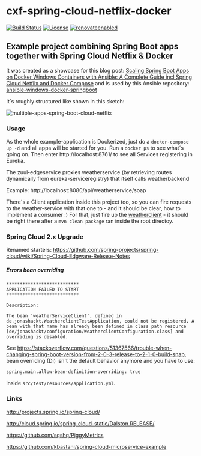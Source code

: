 cxf-spring-cloud-netflix-docker
======================================================================================
[![Build Status](https://github.com/jonashackt/cxf-spring-cloud-netflix-docker/workflows/cxf-spring-cloud-netflix-docker/badge.svg)](https://github.com/jonashackt/cxf-spring-cloud-netflix-docker/actions)
[![License](http://img.shields.io/:license-mit-blue.svg)](https://github.com/jonashackt/spring-boot-buildpack/blob/master/LICENSE)
[![renovateenabled](https://img.shields.io/badge/renovate-enabled-yellow)](https://renovatebot.com)

## Example project combining Spring Boot apps together with Spring Cloud Netflix &amp; Docker

It was created as a showcase for this blog post: [Scaling Spring Boot Apps on Docker Windows Containers with Ansible: A Complete Guide incl Spring Cloud Netflix and Docker Compose](https://blog.codecentric.de/en/2017/05/ansible-docker-windows-containers-scaling-spring-cloud-netflix-docker-compose/) and is used by this Ansible repository: [ansible-windows-docker-springboot](https://github.com/jonashackt/ansible-windows-docker-springboot)

It´s roughly structured like shown in this sketch:

![multiple-apps-spring-boot-cloud-netflix](https://blog.codecentric.de/files/2017/05/multiple-apps-spring-boot-cloud-netflix-768x543.png)

### Usage

As the whole example-application is Dockerized, just do a `docker-compose up -d` and all apps will be started for you. Run a `docker ps` to see what´s going on. Then enter http://localhost:8761/ to see all Services registering in Eureka.

The zuul-edgeservice proxies weatherservice (by retrieving routes dynamically from eureka-serviceregistry) that itself calls weatherbackend

Example: http://localhost:8080/api/weatherservice/soap

There´s a Client application inside this project too, so you can fire requests to the weather-service with that one to - and it should be clear, how to implement a consumer :) For that, just fire up the [weatherclient](https://github.com/jonashackt/cxf-spring-cloud-netflix-docker/tree/master/weatherclient) - it should be right there after a `mvn clean package` ran inside the root directoy.


### Spring Cloud 2.x Upgrade

Renamed starters: https://github.com/spring-projects/spring-cloud/wiki/Spring-Cloud-Edgware-Release-Notes

##### Errors bean overriding

```
***************************
APPLICATION FAILED TO START
***************************

Description:

The bean 'weatherServiceClient', defined in de.jonashackt.WeatherclientTestApplication, could not be registered. A bean with that name has already been defined in class path resource [de/jonashackt/configuration/WeatherclientConfiguration.class] and overriding is disabled.

```

See https://stackoverflow.com/questions/51367566/trouble-when-changing-spring-boot-version-from-2-0-3-release-to-2-1-0-build-snap, 
bean overriding (DI) isn't the default behavior anymore and you have to use:

```
spring.main.allow-bean-definition-overriding: true
```

inside `src/test/resources/application.yml`.

### Links

http://projects.spring.io/spring-cloud/

http://cloud.spring.io/spring-cloud-static/Dalston.RELEASE/

https://github.com/sqshq/PiggyMetrics

https://github.com/kbastani/spring-cloud-microservice-example